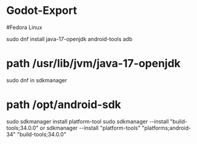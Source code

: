 # Godot-Export

#Fedora Linux

sudo dnf install java-17-openjdk android-tools adb 

# path /usr/lib/jvm/java-17-openjdk

sudo dnf in sdkmanager

# path /opt/android-sdk

sudo sdkmanager install platform-tool 
sudo sdkmanager --install "build-tools;34.0.0"
 or 
 sdkmanager --install "platform-tools" "platforms;android-34" "build-tools;34.0.0"



